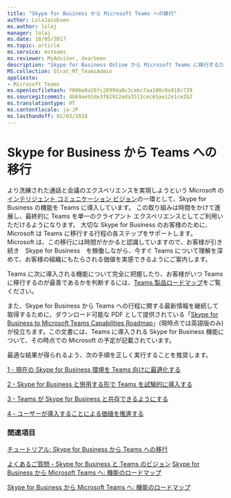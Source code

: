 ```yaml
---
title: "Skype for Business から Microsoft Teams への移行"
author: LolaJacobsen
ms.author: lolaj
manager: lolaj
ms.date: 10/05/2017
ms.topic: article
ms.service: msteams
ms.reviewer: MyAdvisor, dearbeen
description: "Skype for Business Online から Microsoft Teams に移行するために理解しておく必要がある、あらゆる情報について説明します。"
MS.collection: Strat_MT_TeamsAdmin
appliesto:
- Microsoft Teams
ms.openlocfilehash: f006e0a26fc2899da0c3cebc7aa100c0a910c739
ms.sourcegitcommit: 4b69ae91de3f82912eda3513cec65ae12e1ce2b2
ms.translationtype: HT
ms.contentlocale: ja-JP
ms.lasthandoff: 02/03/2018
---
```

<a name="journey-from-skype-for-business-to-microsoft-teams"></a>Skype for Business から Teams への移行
==================================================

より洗練された通話と会議のエクスペリエンスを実現しようという Microsoft の[インテリジェント コミュニケーション ビジョン](https://aka.ms/intelligentcommunicationsblog)の一環として、Skype for Business の機能を Teams に導入しています。 この取り組みは時間をかけて進展し、最終的に Teams を単一のクライアント エクスペリエンスとしてご利用いただけるようになります。 大切な Skype for Business のお客様のために、Microsoft は Teams に移行する行程の各ステップをサポートします。 Microsoft は、この移行には時間がかかると認識していますので、お客様が引き続き　Skype for Business　を稼働しながら、今すぐ Teams について理解を深めて、お客様の組織にもたらされる価値を実感できるようにご案内します。 

Teams に次に導入される機能について完全に把握したり、お客様がいつ Teams に移行するのが最善であるかを判断するには、[Teams 製品ロードマップ](https://aka.ms/TeamsRoadmap)をご覧ください。

また、Skype for Business から Teams への行程に関する最新情報を継続して取得するために、ダウンロード可能な PDF として提供されている「[Skype for Business to Microsoft Teams Capabilities Roadmap](https://aka.ms/skype2teamsroadmap)」(現時点では英語版のみ) が役立ちます。この文書には、Teams に導入される Skype for Business 機能について、その時点での Microsoft の予定が記載されています。

最適な結果が得られるよう、次の手順を正しく実行することを推奨します。


[1 - 現在の Skype for Business 環境を Teams 向けに最適化する](prepare-teams.md)

[2 - Skype for Business と併用する形で Teams を試験的に導入する](pilot-essentials.md)

[3 - Teams が Skype for Business と共存できるようにする](guidance-SkypeforBusiness.md)

[4 - ユーザーが導入することによる価値を推進する](continue-journey.md)


 
### <a name="see-also"></a>関連項目
[チュートリアル: Skype for Business から Teams への移行](Tutorial-Journey-SkypeforBusiness-to-Teams.yml)

[よくあるご質問 - Skype for Business と Teams のビジョン](FAQ-journey.md)
[Skype for Business から Microsoft Teams へ: 機能のロードマップ](https://aka.ms/skype2teamsroadmap)

[Skype for Business から Microsoft Teams へ: 機能のロードマップ](https://aka.ms/skype2teamsroadmap)




